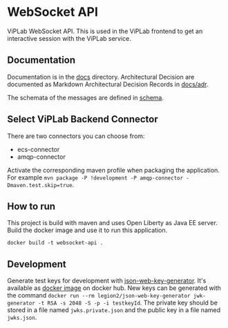 # WebSocket API
ViPLab WebSocket API.
This is used in the ViPLab frontend to get an interactive session with the ViPLab service.

## Documentation
Documentation is in the [docs](docs) directory.
Architectural Decision are documented as Markdown Architectural Decision Records in [docs/adr](docs/adr).

The schemata of the messages are defined in [schema](schema).

## Select ViPLab Backend Connector
There are two connectors you can choose from:
* ecs-connector
* amqp-connector

Activate the corresponding maven profile when packaging the application.
For example `mvn package -P !development -P amqp-connector -Dmaven.test.skip=true`.

## How to run
This project is build with maven and uses Open Liberty as Java EE server.
Build the docker image and use it to run this application.
```
docker build -t websocket-api .
```

## Development
Generate test keys for development with [json-web-key-generator](https://github.com/Legion2/json-web-key-generator).
It's available as [docker image](https://hub.docker.com/repository/docker/legion2/json-web-key-generator) on docker hub.
New keys can be generated with the command `docker run --rm legion2/json-web-key-generator jwk-generator -t RSA -s 2048 -S -p -i testkeyId`.
The private key should be stored in a file named `jwks.private.json` and the public key in a file named `jwks.json`.
